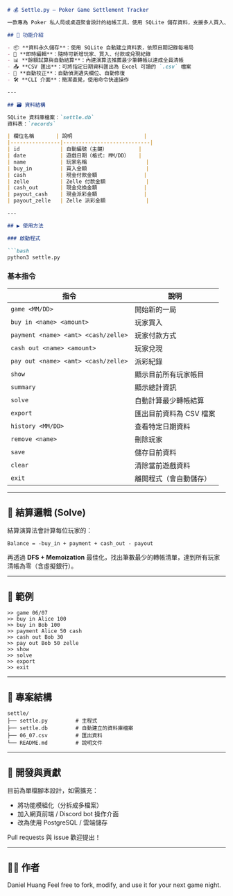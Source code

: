 ````markdown
# 💰 Settle.py – Poker Game Settlement Tracker

一款專為 Poker 私人局或桌遊聚會設計的結帳工具，使用 SQLite 儲存資料，支援多人買入、付款、兌現、派彩與結算轉帳推薦。

## 🧩 功能介紹

- 📦 **資料永久儲存**：使用 SQLite 自動建立資料表，依照日期記錄每場局
- 📝 **即時編輯**：隨時可新增玩家、買入、付款或兌現紀錄
- 📊 **餘額試算與自動結算**：內建演算法推薦最少筆轉帳以達成全員清帳
- 📤 **CSV 匯出**：可將指定日期資料匯出為 Excel 可讀的 `.csv` 檔案
- 🧠 **自動校正**：自動偵測遺失欄位、自動修復
- 🛠️ **CLI 介面**：簡潔直覺，使用命令快速操作

---

## 🗃 資料結構

SQLite 資料庫檔案：`settle.db`  
資料表：`records`

| 欄位名稱       | 說明                       |
|----------------|----------------------------|
| id             | 自動編號（主鍵）          |
| date           | 遊戲日期（格式: MM/DD）   |
| name           | 玩家名稱                   |
| buy_in         | 買入金額                   |
| cash           | 現金付款金額               |
| zelle          | Zelle 付款金額             |
| cash_out       | 現金兌換金額               |
| payout_cash    | 現金派彩金額               |
| payout_zelle   | Zelle 派彩金額             |

---

## ▶️ 使用方法

### 啟動程式

```bash
python3 settle.py
````

### 基本指令

| 指令                                  | 說明             |
| ----------------------------------- | -------------- |
| `game <MM/DD>`                      | 開始新的一局         |
| `buy in <name> <amount>`            | 玩家買入           |
| `payment <name> <amt> <cash/zelle>` | 玩家付款方式         |
| `cash out <name> <amount>`          | 玩家兌現           |
| `pay out <name> <amt> <cash/zelle>` | 派彩紀錄           |
| `show`                              | 顯示目前所有玩家帳目     |
| `summary`                           | 顯示總計資訊         |
| `solve`                             | 自動計算最少轉帳結算     |
| `export`                            | 匯出目前資料為 CSV 檔案 |
| `history <MM/DD>`                   | 查看特定日期資料       |
| `remove <name>`                     | 刪除玩家           |
| `save`                              | 儲存目前資料         |
| `clear`                             | 清除當前遊戲資料       |
| `exit`                              | 離開程式（會自動儲存）    |

---

## 🧠 結算邏輯 (Solve)

結算演算法會計算每位玩家的：

```
Balance = -buy_in + payment + cash_out - payout
```

再透過 **DFS + Memoization** 最佳化，找出筆數最少的轉帳清單，達到所有玩家清帳為零（含虛擬銀行）。

---

## 📝 範例

```
>> game 06/07
>> buy in Alice 100
>> buy in Bob 100
>> payment Alice 50 cash
>> cash out Bob 30
>> pay out Bob 50 zelle
>> show
>> solve
>> export
>> exit
```

---

## 📁 專案結構

```
settle/
├── settle.py         # 主程式
├── settle.db         # 自動建立的資料庫檔案
├── 06_07.csv         # 匯出資料
└── README.md         # 說明文件
```

---

## 🔧 開發與貢獻

目前為單檔腳本設計，如需擴充：

* 將功能模組化（分拆成多檔案）
* 加入網頁前端 / Discord bot 操作介面
* 改為使用 PostgreSQL / 雲端儲存

Pull requests 與 issue 歡迎提出！

---

## 🧑‍💻 作者

Daniel Huang
Feel free to fork, modify, and use it for your next game night.
